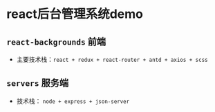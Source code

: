 # react后台管理系统demo

## `react-backgrounds` 前端
- 主要技术栈：`react + redux + react-router + antd + axios + scss` ​


##  `servers`  服务端

-  技术栈： `node + express + json-server`

